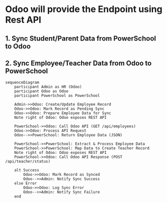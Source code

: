 # Odoo will provide the Endpoint using Rest API

## 1. Sync Student/Parent Data from PowerSchool to Odoo

## 2. Sync Employee/Teacher Data from Odoo to PowerSchool
```mermaid
sequenceDiagram
    participant Admin as HR (Odoo)
    participant Odoo as Odoo
    participant PowerSchool as PowerSchool

    Admin->>Odoo: Create/Update Employee Record
    Odoo->>Odoo: Mark Record as Pending Sync
    Odoo->>Odoo: Prepare Employee Data for Sync
    Note right of Odoo: Odoo exposes REST API

    PowerSchool->>Odoo: Call Odoo API (GET /api/employees)
    Odoo->>Odoo: Process API Request
    Odoo-->>PowerSchool: Return Employee Data (JSON)
    
    PowerSchool->>PowerSchool: Extract & Process Employee Data
    PowerSchool->>PowerSchool: Map Data to Create Teacher Record
    Note right of Odoo: Odoo exposes REST API
    PowerSchool->>Odoo: Call Odoo API Response (POST /api/teacher/status)

    alt Success
        Odoo->>Odoo: Mark Record as Synced
        Odoo-->>Admin: Notify Sync Success
    else Error
        Odoo->>Odoo: Log Sync Error
        Odoo-->>Admin: Notify Sync Failure
    end
```
